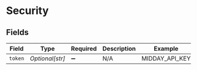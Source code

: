 # Security


## Fields

| Field              | Type               | Required           | Description        | Example            |
| ------------------ | ------------------ | ------------------ | ------------------ | ------------------ |
| `token`            | *Optional[str]*    | :heavy_minus_sign: | N/A                | MIDDAY_API_KEY     |